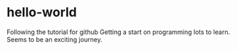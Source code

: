 # hello-world
Following the tutorial for github
Getting a start on programming lots to learn. Seems to be an exciting journey.
